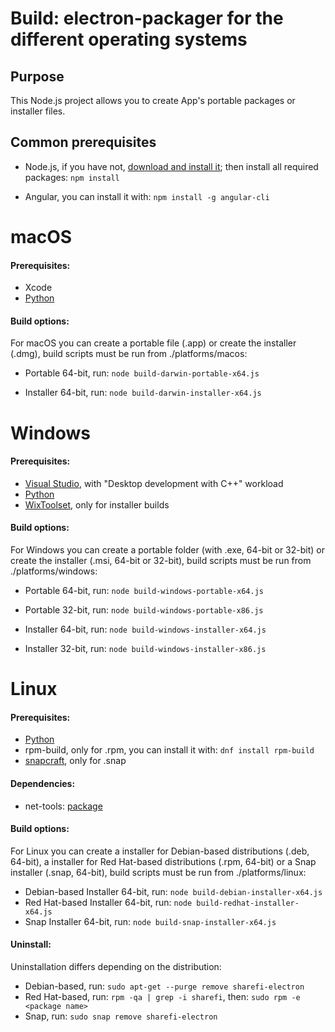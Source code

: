 # Build: electron-packager for the different operating systems

## Purpose
This Node.js project allows you to create App's portable packages or installer files.


## Common prerequisites
* Node.js, if you have not, [download and install it](https://nodejs.org/en/download/); then install all required packages: `npm install`

* Angular, you can install it with: `npm install -g angular-cli`

# macOS

#### Prerequisites:
* Xcode
* [Python](https://www.python.org/downloads/mac-osx/)

#### Build options:
For macOS you can create a portable file (.app) or create the installer (.dmg), build scripts must be run from ./platforms/macos:

* Portable 64-bit, run:
`node build-darwin-portable-x64.js`

* Installer 64-bit, run:
`node build-darwin-installer-x64.js`

# Windows

#### Prerequisites:
* [Visual Studio](https://visualstudio.microsoft.com/), with "Desktop development with C++" workload
* [Python](https://www.python.org/downloads/windows/)
* [WixToolset](https://github.com/wixtoolset/wix3/releases), only for installer builds

#### Build options:
For Windows you can create a portable folder (with .exe, 64-bit or 32-bit) or create the installer (.msi, 64-bit or 32-bit), build scripts must be run from ./platforms/windows:

* Portable 64-bit, run:
`node build-windows-portable-x64.js`

* Portable 32-bit, run:
`node build-windows-portable-x86.js`

* Installer 64-bit, run:
`node build-windows-installer-x64.js`

* Installer 32-bit, run:
`node build-windows-installer-x86.js`

# Linux

#### Prerequisites:
* [Python](https://www.python.org/downloads/source/)
* rpm-build, only for .rpm, you can install it with: `dnf install rpm-build`
* [snapcraft](https://snapcraft.io/docs/installing-snapd), only for .snap

#### Dependencies:
* net-tools: [package](https://command-not-found.com/arp)

#### Build options:
For Linux you can create a installer for Debian-based distributions (.deb, 64-bit), a installer for Red Hat-based distributions (.rpm, 64-bit) or a Snap installer (.snap, 64-bit), build scripts must be run from ./platforms/linux:

* Debian-based Installer 64-bit, run:
`node build-debian-installer-x64.js`
* Red Hat-based Installer 64-bit, run:
`node build-redhat-installer-x64.js`
* Snap Installer 64-bit, run:
`node build-snap-installer-x64.js`

#### Uninstall:
Uninstallation differs depending on the distribution:

* Debian-based, run:
`sudo apt-get --purge remove sharefi-electron`
* Red Hat-based, run:
`rpm -qa | grep -i sharefi`,
then: `sudo rpm -e <package name>`
* Snap, run:
`sudo snap remove sharefi-electron`